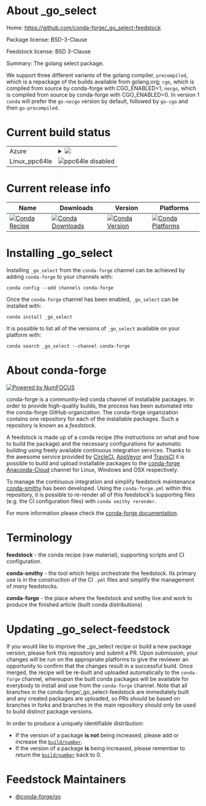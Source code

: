 About _go_select
================

Home: https://github.com/conda-forge/_go_select-feedstock

Package license: BSD-3-Clause

Feedstock license: BSD 3-Clause

Summary: The golang select package.

We support three different variants of the golang compiler,
`precompiled`, which is a repackage of the builds available from golang.org;
`cgo`, which is compiled from source by conda-forge with CGO_ENABLED=1;
`nocgo`, which is compiled from source by conda-forge with CGO_ENABLED=0.
In version 1 `conda` will prefer the `go-nocgo` version by default, followed
by `go-cgo` and then `go-precompiled`.


Current build status
====================


<table>
    
  <tr>
    <td>Azure</td>
    <td>
      <details>
        <summary>
          <a href="https://dev.azure.com/conda-forge/feedstock-builds/_build/latest?definitionId=7838&branchName=master">
            <img src="https://dev.azure.com/conda-forge/feedstock-builds/_apis/build/status/_go_select-feedstock?branchName=master">
          </a>
        </summary>
        <table>
          <thead><tr><th>Variant</th><th>Status</th></tr></thead>
          <tbody><tr>
              <td>linux_go_variant_strcgogo_variant_version1.2.1</td>
              <td>
                <a href="https://dev.azure.com/conda-forge/feedstock-builds/_build/latest?definitionId=7838&branchName=master">
                  <img src="https://dev.azure.com/conda-forge/feedstock-builds/_apis/build/status/_go_select-feedstock?branchName=master&jobName=linux&configuration=linux_go_variant_strcgogo_variant_version1.2.1" alt="variant">
                </a>
              </td>
            </tr><tr>
              <td>linux_go_variant_strnocgogo_variant_version1.3.1</td>
              <td>
                <a href="https://dev.azure.com/conda-forge/feedstock-builds/_build/latest?definitionId=7838&branchName=master">
                  <img src="https://dev.azure.com/conda-forge/feedstock-builds/_apis/build/status/_go_select-feedstock?branchName=master&jobName=linux&configuration=linux_go_variant_strnocgogo_variant_version1.3.1" alt="variant">
                </a>
              </td>
            </tr><tr>
              <td>linux_go_variant_strprecompiledgo_variant_version1.1.1</td>
              <td>
                <a href="https://dev.azure.com/conda-forge/feedstock-builds/_build/latest?definitionId=7838&branchName=master">
                  <img src="https://dev.azure.com/conda-forge/feedstock-builds/_apis/build/status/_go_select-feedstock?branchName=master&jobName=linux&configuration=linux_go_variant_strprecompiledgo_variant_version1.1.1" alt="variant">
                </a>
              </td>
            </tr><tr>
              <td>osx_go_variant_strcgogo_variant_version1.2.1</td>
              <td>
                <a href="https://dev.azure.com/conda-forge/feedstock-builds/_build/latest?definitionId=7838&branchName=master">
                  <img src="https://dev.azure.com/conda-forge/feedstock-builds/_apis/build/status/_go_select-feedstock?branchName=master&jobName=osx&configuration=osx_go_variant_strcgogo_variant_version1.2.1" alt="variant">
                </a>
              </td>
            </tr><tr>
              <td>osx_go_variant_strnocgogo_variant_version1.3.1</td>
              <td>
                <a href="https://dev.azure.com/conda-forge/feedstock-builds/_build/latest?definitionId=7838&branchName=master">
                  <img src="https://dev.azure.com/conda-forge/feedstock-builds/_apis/build/status/_go_select-feedstock?branchName=master&jobName=osx&configuration=osx_go_variant_strnocgogo_variant_version1.3.1" alt="variant">
                </a>
              </td>
            </tr><tr>
              <td>osx_go_variant_strprecompiledgo_variant_version1.1.1</td>
              <td>
                <a href="https://dev.azure.com/conda-forge/feedstock-builds/_build/latest?definitionId=7838&branchName=master">
                  <img src="https://dev.azure.com/conda-forge/feedstock-builds/_apis/build/status/_go_select-feedstock?branchName=master&jobName=osx&configuration=osx_go_variant_strprecompiledgo_variant_version1.1.1" alt="variant">
                </a>
              </td>
            </tr><tr>
              <td>win_go_variant_strcgogo_variant_version1.2.1</td>
              <td>
                <a href="https://dev.azure.com/conda-forge/feedstock-builds/_build/latest?definitionId=7838&branchName=master">
                  <img src="https://dev.azure.com/conda-forge/feedstock-builds/_apis/build/status/_go_select-feedstock?branchName=master&jobName=win&configuration=win_go_variant_strcgogo_variant_version1.2.1" alt="variant">
                </a>
              </td>
            </tr><tr>
              <td>win_go_variant_strnocgogo_variant_version1.3.1</td>
              <td>
                <a href="https://dev.azure.com/conda-forge/feedstock-builds/_build/latest?definitionId=7838&branchName=master">
                  <img src="https://dev.azure.com/conda-forge/feedstock-builds/_apis/build/status/_go_select-feedstock?branchName=master&jobName=win&configuration=win_go_variant_strnocgogo_variant_version1.3.1" alt="variant">
                </a>
              </td>
            </tr><tr>
              <td>win_go_variant_strprecompiledgo_variant_version1.1.1</td>
              <td>
                <a href="https://dev.azure.com/conda-forge/feedstock-builds/_build/latest?definitionId=7838&branchName=master">
                  <img src="https://dev.azure.com/conda-forge/feedstock-builds/_apis/build/status/_go_select-feedstock?branchName=master&jobName=win&configuration=win_go_variant_strprecompiledgo_variant_version1.1.1" alt="variant">
                </a>
              </td>
            </tr>
          </tbody>
        </table>
      </details>
    </td>
  </tr>
  <tr>
    <td>Linux_ppc64le</td>
    <td>
      <img src="https://img.shields.io/badge/ppc64le-disabled-lightgrey.svg" alt="ppc64le disabled">
    </td>
  </tr>
</table>

Current release info
====================

| Name | Downloads | Version | Platforms |
| --- | --- | --- | --- |
| [![Conda Recipe](https://img.shields.io/badge/recipe-_go_select-green.svg)](https://anaconda.org/conda-forge/_go_select) | [![Conda Downloads](https://img.shields.io/conda/dn/conda-forge/_go_select.svg)](https://anaconda.org/conda-forge/_go_select) | [![Conda Version](https://img.shields.io/conda/vn/conda-forge/_go_select.svg)](https://anaconda.org/conda-forge/_go_select) | [![Conda Platforms](https://img.shields.io/conda/pn/conda-forge/_go_select.svg)](https://anaconda.org/conda-forge/_go_select) |

Installing _go_select
=====================

Installing `_go_select` from the `conda-forge` channel can be achieved by adding `conda-forge` to your channels with:

```
conda config --add channels conda-forge
```

Once the `conda-forge` channel has been enabled, `_go_select` can be installed with:

```
conda install _go_select
```

It is possible to list all of the versions of `_go_select` available on your platform with:

```
conda search _go_select --channel conda-forge
```


About conda-forge
=================

[![Powered by NumFOCUS](https://img.shields.io/badge/powered%20by-NumFOCUS-orange.svg?style=flat&colorA=E1523D&colorB=007D8A)](http://numfocus.org)

conda-forge is a community-led conda channel of installable packages.
In order to provide high-quality builds, the process has been automated into the
conda-forge GitHub organization. The conda-forge organization contains one repository
for each of the installable packages. Such a repository is known as a *feedstock*.

A feedstock is made up of a conda recipe (the instructions on what and how to build
the package) and the necessary configurations for automatic building using freely
available continuous integration services. Thanks to the awesome service provided by
[CircleCI](https://circleci.com/), [AppVeyor](https://www.appveyor.com/)
and [TravisCI](https://travis-ci.com/) it is possible to build and upload installable
packages to the [conda-forge](https://anaconda.org/conda-forge)
[Anaconda-Cloud](https://anaconda.org/) channel for Linux, Windows and OSX respectively.

To manage the continuous integration and simplify feedstock maintenance
[conda-smithy](https://github.com/conda-forge/conda-smithy) has been developed.
Using the ``conda-forge.yml`` within this repository, it is possible to re-render all of
this feedstock's supporting files (e.g. the CI configuration files) with ``conda smithy rerender``.

For more information please check the [conda-forge documentation](https://conda-forge.org/docs/).

Terminology
===========

**feedstock** - the conda recipe (raw material), supporting scripts and CI configuration.

**conda-smithy** - the tool which helps orchestrate the feedstock.
                   Its primary use is in the construction of the CI ``.yml`` files
                   and simplify the management of *many* feedstocks.

**conda-forge** - the place where the feedstock and smithy live and work to
                  produce the finished article (built conda distributions)


Updating _go_select-feedstock
=============================

If you would like to improve the _go_select recipe or build a new
package version, please fork this repository and submit a PR. Upon submission,
your changes will be run on the appropriate platforms to give the reviewer an
opportunity to confirm that the changes result in a successful build. Once
merged, the recipe will be re-built and uploaded automatically to the
`conda-forge` channel, whereupon the built conda packages will be available for
everybody to install and use from the `conda-forge` channel.
Note that all branches in the conda-forge/_go_select-feedstock are
immediately built and any created packages are uploaded, so PRs should be based
on branches in forks and branches in the main repository should only be used to
build distinct package versions.

In order to produce a uniquely identifiable distribution:
 * If the version of a package **is not** being increased, please add or increase
   the [``build/number``](https://conda.io/docs/user-guide/tasks/build-packages/define-metadata.html#build-number-and-string).
 * If the version of a package **is** being increased, please remember to return
   the [``build/number``](https://conda.io/docs/user-guide/tasks/build-packages/define-metadata.html#build-number-and-string)
   back to 0.

Feedstock Maintainers
=====================

* [@conda-forge/go](https://github.com/conda-forge/go/)

